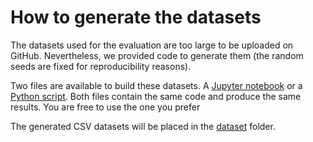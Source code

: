 # How to generate the datasets
The datasets used for the evaluation are too large to be uploaded on GitHub. Nevertheless, we provided code to generate them (the random seeds are fixed for reproducibility reasons).

Two files are available to build these datasets. A [Jupyter notebook](./construct_dataset.ipynb) or a [Python script](construct_dataset.py). Both files contain the same code and produce the same results. You are free to use the one you prefer

The generated CSV datasets will be placed in the [dataset](dataset/) folder.
